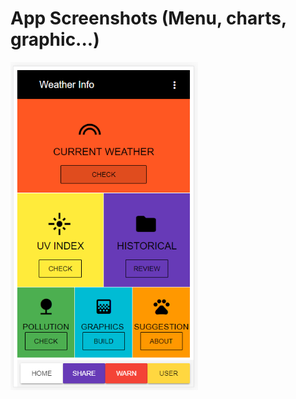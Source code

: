 # App Screenshots (Menu, charts, graphic...)
<img src="https://github.com/raylinhonghu/Weather-Information-App/blob/master/menu.png" width="300px">
